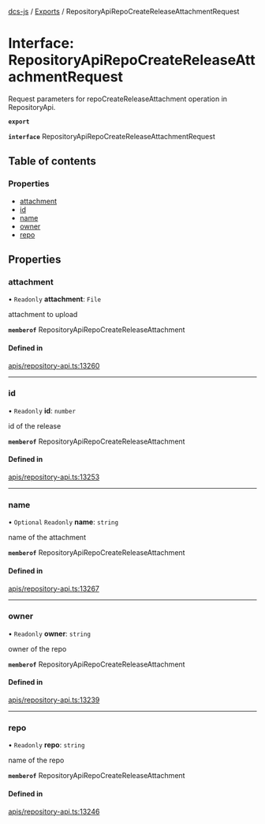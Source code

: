 [dcs-js](../README.md) / [Exports](../modules.md) / RepositoryApiRepoCreateReleaseAttachmentRequest

# Interface: RepositoryApiRepoCreateReleaseAttachmentRequest

Request parameters for repoCreateReleaseAttachment operation in RepositoryApi.

**`export`**

**`interface`** RepositoryApiRepoCreateReleaseAttachmentRequest

## Table of contents

### Properties

- [attachment](RepositoryApiRepoCreateReleaseAttachmentRequest.md#attachment)
- [id](RepositoryApiRepoCreateReleaseAttachmentRequest.md#id)
- [name](RepositoryApiRepoCreateReleaseAttachmentRequest.md#name)
- [owner](RepositoryApiRepoCreateReleaseAttachmentRequest.md#owner)
- [repo](RepositoryApiRepoCreateReleaseAttachmentRequest.md#repo)

## Properties

### <a id="attachment" name="attachment"></a> attachment

• `Readonly` **attachment**: `File`

attachment to upload

**`memberof`** RepositoryApiRepoCreateReleaseAttachment

#### Defined in

[apis/repository-api.ts:13260](https://github.com/unfoldingWord/dcs-js/blob/b29eb7a/apis/repository-api.ts#L13260)

___

### <a id="id" name="id"></a> id

• `Readonly` **id**: `number`

id of the release

**`memberof`** RepositoryApiRepoCreateReleaseAttachment

#### Defined in

[apis/repository-api.ts:13253](https://github.com/unfoldingWord/dcs-js/blob/b29eb7a/apis/repository-api.ts#L13253)

___

### <a id="name" name="name"></a> name

• `Optional` `Readonly` **name**: `string`

name of the attachment

**`memberof`** RepositoryApiRepoCreateReleaseAttachment

#### Defined in

[apis/repository-api.ts:13267](https://github.com/unfoldingWord/dcs-js/blob/b29eb7a/apis/repository-api.ts#L13267)

___

### <a id="owner" name="owner"></a> owner

• `Readonly` **owner**: `string`

owner of the repo

**`memberof`** RepositoryApiRepoCreateReleaseAttachment

#### Defined in

[apis/repository-api.ts:13239](https://github.com/unfoldingWord/dcs-js/blob/b29eb7a/apis/repository-api.ts#L13239)

___

### <a id="repo" name="repo"></a> repo

• `Readonly` **repo**: `string`

name of the repo

**`memberof`** RepositoryApiRepoCreateReleaseAttachment

#### Defined in

[apis/repository-api.ts:13246](https://github.com/unfoldingWord/dcs-js/blob/b29eb7a/apis/repository-api.ts#L13246)
